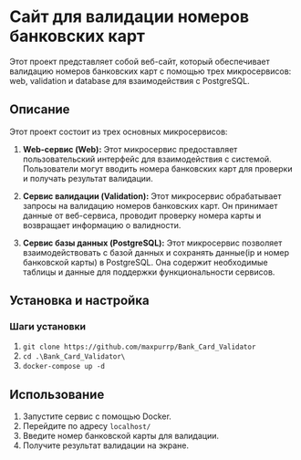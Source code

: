 # Сайт для валидации номеров банковских карт

Этот проект представляет собой веб-сайт, который обеспечивает валидацию номеров банковских карт с помощью трех микросервисов: web, validation и database для взаимодействия с  PostgreSQL.

## Описание

Этот проект состоит из трех основных микросервисов:

1. **Web-сервис (Web):** Этот микросервис предоставляет пользовательский интерфейс для взаимодействия с системой. Пользователи могут вводить номера банковских карт для проверки и получать результат валидации.

2. **Сервис валидации (Validation):** Этот микросервис обрабатывает запросы на валидацию номеров банковских карт. Он принимает данные от веб-сервиса, проводит проверку номера карты и возвращает информацию о валидности.

3. **Сервис базы данных (PostgreSQL):** Этот микросервис позволяет взаимодействовать с базой данных и сохранять данные(ip и номер банковской карты) в  PostgreSQL. Она содержит необходимые таблицы и данные для поддержки функциональности сервисов.

## Установка и настройка


### Шаги установки

1. ```git clone https://github.com/maxpurrp/Bank_Card_Validator```
2. ```cd .\Bank_Card_Validator\```
3. ```docker-compose up -d```

## Использование

1. Запустите сервис с помощью Docker.
2. Перейдите по адресу ``localhost/``
3. Введите номер банковской карты для валидации.
4. Получите результат валидации на экране.


